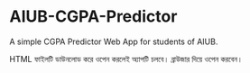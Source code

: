 # AIUB-CGPA-Predictor
A simple CGPA Predictor Web App for students of AIUB.

HTML ফাইলটি ডাউনলোড করে ওপেন করলেই অ্যাপটি চলবে।
ব্রাউজার দিয়ে ওপেন করবেন। 
